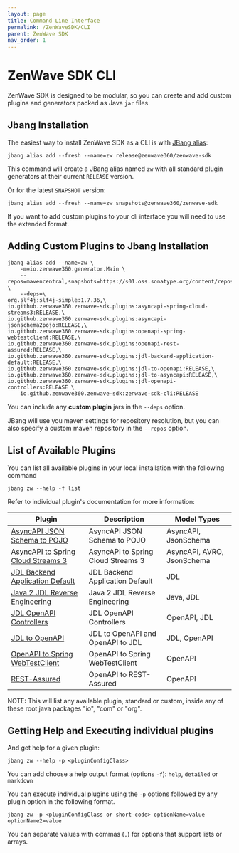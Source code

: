```yaml
---
layout: page
title: Command Line Interface
permalink: /ZenWaveSDK/CLI
parent: ZenWave SDK
nav_order: 1
---
```


# ZenWave SDK CLI

ZenWave SDK is designed to be modular, so you can create and add custom plugins and generators packed as Java `jar` files.

## Jbang Installation

The easiest way to install ZenWave SDK as a CLI is with [JBang alias](https://www.jbang.dev/documentation/guide/latest/alias_catalogs.html):

```shell
jbang alias add --fresh --name=zw release@zenwave360/zenwave-sdk
```

This command will create a JBang alias named `zw` with all standard plugin generators at their current `RELEASE` version.

Or for the latest `SNAPSHOT` version:

```shell
jbang alias add --fresh --name=zw snapshots@zenwave360/zenwave-sdk
```

If you want to add custom plugins to your cli interface you will need to use the extended format.

## Adding Custom Plugins to Jbang Installation

```shell
jbang alias add --name=zw \
    -m=io.zenwave360.generator.Main \
    --repos=mavencentral,snapshots=https://s01.oss.sonatype.org/content/repositories/snapshots \
    --deps=\
org.slf4j:slf4j-simple:1.7.36,\
io.github.zenwave360.zenwave-sdk.plugins:asyncapi-spring-cloud-streams3:RELEASE,\
io.github.zenwave360.zenwave-sdk.plugins:asyncapi-jsonschema2pojo:RELEASE,\
io.github.zenwave360.zenwave-sdk.plugins:openapi-spring-webtestclient:RELEASE,\
io.github.zenwave360.zenwave-sdk.plugins:openapi-rest-assured:RELEASE,\
io.github.zenwave360.zenwave-sdk.plugins:jdl-backend-application-default:RELEASE,\
io.github.zenwave360.zenwave-sdk.plugins:jdl-to-openapi:RELEASE,\
io.github.zenwave360.zenwave-sdk.plugins:jdl-to-asyncapi:RELEASE,\
io.github.zenwave360.zenwave-sdk.plugins:jdl-openapi-controllers:RELEASE \
    io.github.zenwave360.zenwave-sdk:zenwave-sdk-cli:RELEASE
```

You can include any **custom plugin** jars in the `--deps` option.

JBang will use you maven settings for repository resolution, but you can also specify a custom maven repository in the `--repos` option.


## List of Available Plugins

You can list all available plugins in your local installation with the following command

```shell
jbang zw --help -f list
```

Refer to individual plugin's documentation for more information:

| **Plugin**                                                                               | **Description**                    | **Model Types**            |
| ---------------------------------------------------------------------------------------- | ---------------------------------- | -------------------------- |
| [AsyncAPI JSON Schema to POJO](https://zenwave360.github.io/zenwave-sdk/plugins/asyncapi-jsonschema2pojo/README.md)             | AsyncAPI JSON Schema to POJO       | AsyncAPI, JsonSchema       |
| [AsyncAPI to Spring Cloud Streams 3](https://zenwave360.github.io/zenwave-sdk/plugins/asyncapi-spring-cloud-streams3/README.md) | AsyncAPI to Spring Cloud Streams 3 | AsyncAPI, AVRO, JsonSchema |
| [JDL Backend Application Default](https://zenwave360.github.io/zenwave-sdk/plugins/jdl-backend-application-default/README.md)   | JDL Backend Application Default    | JDL                        |
| [Java 2 JDL Reverse Engineering](https://zenwave360.github.io/zenwave-sdk/plugins/java-to-jdl/README.md)                        | Java 2 JDL Reverse Engineering     | Java, JDL                  |
| [JDL OpenAPI Controllers](https://zenwave360.github.io/zenwave-sdk/plugins/jdl-openapi-controllers/README.md)                   | JDL OpenAPI Controllers            | OpenAPI, JDL               |
| [JDL to OpenAPI](https://zenwave360.github.io/zenwave-sdk/plugins/jdl-to-openapi/README.md)                                     | JDL to OpenAPI and OpenAPI to JDL  | JDL, OpenAPI               |
| [OpenAPI to Spring WebTestClient](https://zenwave360.github.io/zenwave-sdk/plugins/openapi-spring-webtestclient/README.md)      | OpenAPI to Spring WebTestClient    | OpenAPI                    |
| [REST-Assured](https://zenwave360.github.io/zenwave-sdk/plugins/openapi-rest-assured/README.md)                                 | OpenAPI to REST-Assured            | OpenAPI                    |

NOTE: This will list any available plugin, standard or custom, inside any of these root java packages "io", "com" or "org".

## Getting Help and Executing individual plugins

And get help for a given plugin:

```shell
jbang zw --help -p <pluginConfigClass>
```

You can add choose a help output format (options `-f`): `help`, `detailed` or `markdown`

You can execute individual plugins using the `-p` options followed by any plugin option in the following format.

```shell
jbang zw -p <pluginConfigClass or short-code> optionName=value optionName2=value
```

You can separate values with commas (`,`) for options that support lists or arrays.
